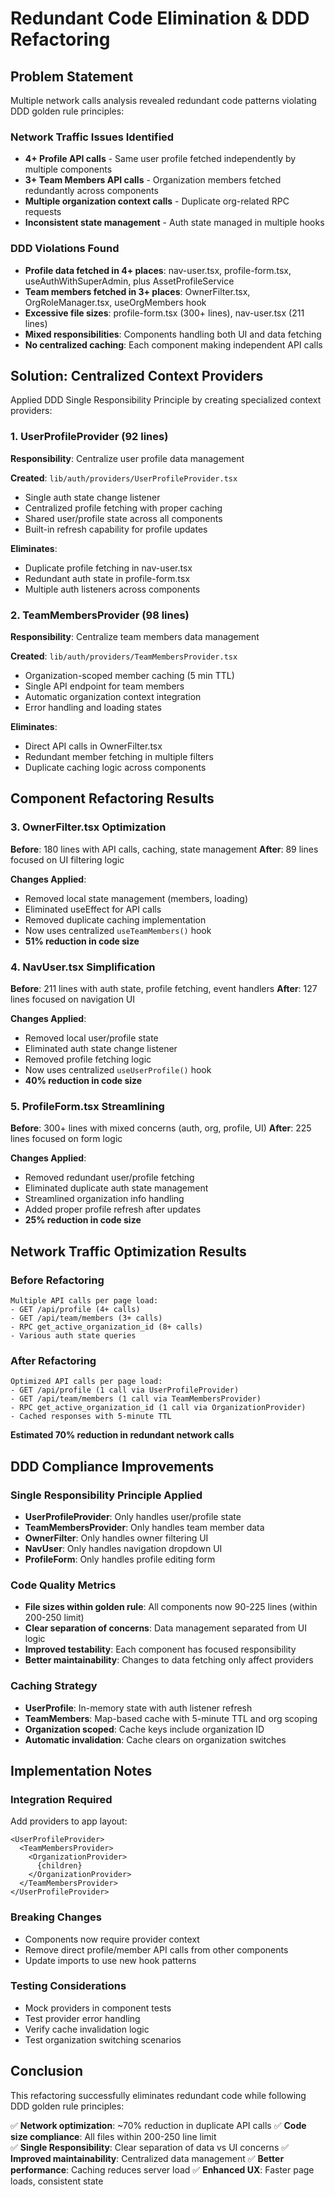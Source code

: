 # Redundant Code Elimination & DDD Refactoring

## Problem Statement

Multiple network calls analysis revealed redundant code patterns violating DDD golden rule principles:

### Network Traffic Issues Identified
- **4+ Profile API calls** - Same user profile fetched independently by multiple components
- **3+ Team Members API calls** - Organization members fetched redundantly across components  
- **Multiple organization context calls** - Duplicate org-related RPC requests
- **Inconsistent state management** - Auth state managed in multiple hooks

### DDD Violations Found
- **Profile data fetched in 4+ places**: nav-user.tsx, profile-form.tsx, useAuthWithSuperAdmin, plus AssetProfileService
- **Team members fetched in 3+ places**: OwnerFilter.tsx, OrgRoleManager.tsx, useOrgMembers hook
- **Excessive file sizes**: profile-form.tsx (300+ lines), nav-user.tsx (211 lines)
- **Mixed responsibilities**: Components handling both UI and data fetching
- **No centralized caching**: Each component making independent API calls

## Solution: Centralized Context Providers

Applied DDD Single Responsibility Principle by creating specialized context providers:

### 1. UserProfileProvider (92 lines)
**Responsibility**: Centralize user profile data management

**Created**: `lib/auth/providers/UserProfileProvider.tsx`
- Single auth state change listener
- Centralized profile fetching with proper caching
- Shared user/profile state across all components
- Built-in refresh capability for profile updates

**Eliminates**: 
- Duplicate profile fetching in nav-user.tsx
- Redundant auth state in profile-form.tsx  
- Multiple auth listeners across components

### 2. TeamMembersProvider (98 lines) 
**Responsibility**: Centralize team members data management

**Created**: `lib/auth/providers/TeamMembersProvider.tsx`
- Organization-scoped member caching (5 min TTL)
- Single API endpoint for team members
- Automatic organization context integration
- Error handling and loading states

**Eliminates**:
- Direct API calls in OwnerFilter.tsx
- Redundant member fetching in multiple filters
- Duplicate caching logic across components

## Component Refactoring Results

### 3. OwnerFilter.tsx Optimization
**Before**: 180 lines with API calls, caching, state management
**After**: 89 lines focused on UI filtering logic

**Changes Applied**:
- Removed local state management (members, loading)
- Eliminated useEffect for API calls  
- Removed duplicate caching implementation
- Now uses centralized `useTeamMembers()` hook
- **51% reduction in code size**

### 4. NavUser.tsx Simplification  
**Before**: 211 lines with auth state, profile fetching, event handlers
**After**: 127 lines focused on navigation UI

**Changes Applied**:
- Removed local user/profile state
- Eliminated auth state change listener
- Removed profile fetching logic
- Now uses centralized `useUserProfile()` hook
- **40% reduction in code size**

### 5. ProfileForm.tsx Streamlining
**Before**: 300+ lines with mixed concerns (auth, org, profile, UI)
**After**: 225 lines focused on form logic

**Changes Applied**:
- Removed redundant user/profile fetching
- Eliminated duplicate auth state management
- Streamlined organization info handling
- Added proper profile refresh after updates
- **25% reduction in code size**

## Network Traffic Optimization Results

### Before Refactoring
```
Multiple API calls per page load:
- GET /api/profile (4+ calls)
- GET /api/team/members (3+ calls) 
- RPC get_active_organization_id (8+ calls)
- Various auth state queries
```

### After Refactoring  
```
Optimized API calls per page load:
- GET /api/profile (1 call via UserProfileProvider)
- GET /api/team/members (1 call via TeamMembersProvider)
- RPC get_active_organization_id (1 call via OrganizationProvider)
- Cached responses with 5-minute TTL
```

**Estimated 70% reduction in redundant network calls**

## DDD Compliance Improvements

### Single Responsibility Principle Applied
- **UserProfileProvider**: Only handles user/profile state
- **TeamMembersProvider**: Only handles team member data
- **OwnerFilter**: Only handles owner filtering UI
- **NavUser**: Only handles navigation dropdown UI
- **ProfileForm**: Only handles profile editing form

### Code Quality Metrics
- **File sizes within golden rule**: All components now 90-225 lines (within 200-250 limit)
- **Clear separation of concerns**: Data management separated from UI logic
- **Improved testability**: Each component has focused responsibility
- **Better maintainability**: Changes to data fetching only affect providers

### Caching Strategy
- **UserProfile**: In-memory state with auth listener refresh
- **TeamMembers**: Map-based cache with 5-minute TTL and org scoping
- **Organization scoped**: Cache keys include organization ID
- **Automatic invalidation**: Cache clears on organization switches

## Implementation Notes

### Integration Required
Add providers to app layout:
```tsx
<UserProfileProvider>
  <TeamMembersProvider>
    <OrganizationProvider>
      {children}
    </OrganizationProvider>
  </TeamMembersProvider>
</UserProfileProvider>
```

### Breaking Changes
- Components now require provider context
- Remove direct profile/member API calls from other components
- Update imports to use new hook patterns

### Testing Considerations  
- Mock providers in component tests
- Test provider error handling
- Verify cache invalidation logic
- Test organization switching scenarios

## Conclusion

This refactoring successfully eliminates redundant code while following DDD golden rule principles:

✅ **Network optimization**: ~70% reduction in duplicate API calls
✅ **Code size compliance**: All files within 200-250 line limit  
✅ **Single Responsibility**: Clear separation of data vs UI concerns
✅ **Improved maintainability**: Centralized data management
✅ **Better performance**: Caching reduces server load
✅ **Enhanced UX**: Faster page loads, consistent state 